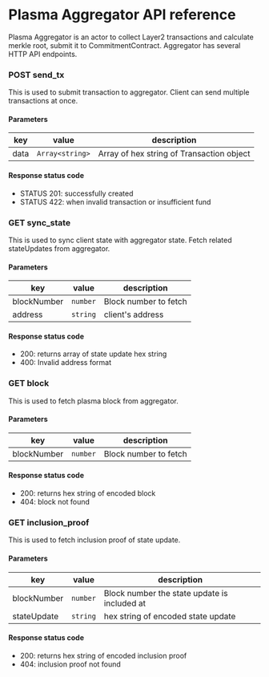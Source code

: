 # Plasma Aggregator API reference

Plasma Aggregator is an actor to collect Layer2 transactions and calculate merkle root, submit it to CommitmentContract. Aggregator has several HTTP API endpoints.

### POST send_tx
This is used to submit transaction to aggregator. Client can send multiple transactions at once.

#### Parameters
| key  | value           | description                               |
| ---- | --------------- | ----------------------------------------- |
| data | `Array<string>` | Array of hex string of Transaction object |


#### Response status code
- STATUS 201: successfully created
- STATUS 422: when invalid transaction or insufficient fund


### GET sync_state
This is used to sync client state with aggregator state. Fetch related stateUpdates from aggregator.

#### Parameters
| key         | value    | description           |
| ----------- | -------- | --------------------- |
| blockNumber | `number` | Block number to fetch |
| address     | `string` | client's address      |


#### Response status code
- 200: returns array of state update hex string
- 400: Invalid address format

### GET block
This is used to fetch plasma block from aggregator.

#### Parameters
| key         | value    | description           |
| ----------- | -------- | --------------------- |
| blockNumber | `number` | Block number to fetch |


#### Response status code
- 200: returns hex string of encoded block
- 404: block not found

### GET inclusion_proof
This is used to fetch inclusion proof of state update.

#### Parameters
| key         | value    | description                                  |
| ----------- | -------- | -------------------------------------------- |
| blockNumber | `number` | Block number the state update is included at |
| stateUpdate | `string` | hex string of encoded state update           |


#### Response status code
- 200: returns hex string of encoded inclusion proof
- 404: inclusion proof not found

